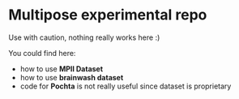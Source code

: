 # Multipose experimental repo

Use with caution, nothing really works here :)

You could find here:
- how to use **MPII Dataset**
- how to use **brainwash dataset**
- code for **Pochta** is not really useful since dataset is proprietary